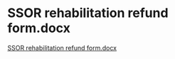 # SSOR rehabilitation refund form.docx

[SSOR rehabilitation refund form.docx](SSOR%20rehabilitation%20refund%20form%20docx%20fc3f96af44f2493cbf13a4db7626d79a/SSOR_rehabilitation_refund_form.docx)